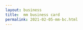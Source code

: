 ```yaml
---
layout: business
title:  mm business card
permalink: 2021-02-05-mm-bc.html
---
```



<model-viewer width="auto"
    src="/models/boatWave.glb"
    ios-src="/models/BusinessCard.usdz"
    style="width: 60%; height: 300px; margin-left: auto; margin-right: auto;"
    ar camera-controls background-color="#2CCC">
</model-viewer>
